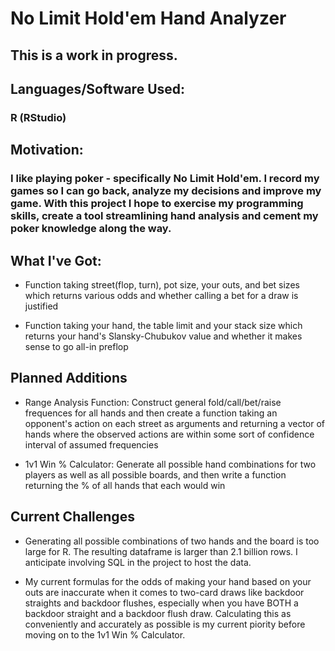 # No Limit Hold'em Hand Analyzer

## This is a work in progress.

## Languages/Software Used:

### R (RStudio)

## Motivation:

### I like playing poker - specifically No Limit Hold'em. I record my games so I can go back, analyze my decisions and improve my game. With this project I hope to exercise my programming skills, create a tool streamlining hand analysis and cement my poker knowledge along the way.

## What I've Got:

- Function taking street(flop, turn), pot size, your outs, and bet sizes which returns various odds and whether calling a bet for a draw is justified

- Function taking your hand, the table limit and your stack size which returns your hand's Slansky-Chubukov value and whether it makes sense to go all-in preflop

## Planned Additions

- Range Analysis Function: Construct general fold/call/bet/raise frequences for all hands and then create a function taking an opponent's action on each street as arguments and returning a vector of hands where the observed actions are within some sort of confidence interval of assumed frequencies

- 1v1 Win % Calculator: Generate all possible hand combinations for two players as well as all possible boards, and then write a function returning the % of all hands that each would win

## Current Challenges

- Generating all possible combinations of two hands and the board is too large for R. The resulting dataframe is larger than 2.1 billion rows. I anticipate involving SQL in the project to host the data.

- My current formulas for the odds of making your hand based on your outs are inaccurate when it comes to two-card draws like backdoor straights and backdoor flushes, especially when you have BOTH a backdoor straight and a backdoor flush draw. Calculating this as conveniently and accurately as possible is my current piority before moving on to the 1v1 Win % Calculator.


